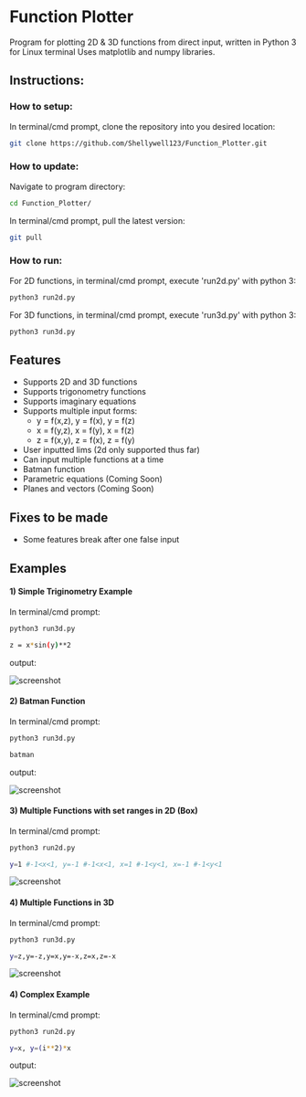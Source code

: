 # Function Plotter
Program for plotting 2D & 3D functions from direct input, written in Python 3 for Linux terminal
Uses matplotlib and numpy libraries.

## Instructions:

### How to setup:
In terminal/cmd prompt, clone the repository into you desired location:
```bash
git clone https://github.com/Shellywell123/Function_Plotter.git
```

### How to update:
Navigate to program directory:
```bash
cd Function_Plotter/
```
In terminal/cmd prompt, pull the latest version:
```bash
git pull
```

### How to run:
For 2D functions, in terminal/cmd prompt, execute 'run2d.py' with python 3:
```bash
python3 run2d.py
```
For 3D functions, in terminal/cmd prompt, execute 'run3d.py' with python 3:
```bash
python3 run3d.py
```

## Features
 - Supports 2D and 3D functions
 - Supports trigonometry functions
 - Supports imaginary equations
 - Supports multiple input forms:
    - y = f(x,z), y = f(x), y = f(z)
    - x = f(y,z), x = f(y), x = f(z)
    - z = f(x,y), z = f(x), z = f(y)
 - User inputted lims (2d only supported thus far)
 - Can input multiple functions at a time
 - Batman function 
 - Parametric equations (Coming Soon)
 - Planes and vectors   (Coming Soon)
 

## Fixes to be made
- Some features break after one false input

## Examples
#### 1) Simple Triginometry Example
In terminal/cmd prompt:
```bash
python3 run3d.py
```
```bash
z = x*sin(y)**2
```
output:

![screenshot](Images/screenshot.png)

#### 2) Batman Function
In terminal/cmd prompt:
```bash
python3 run3d.py
```
```bash
batman
```
output:

![screenshot](Images/batman.png)
#### 3) Multiple Functions with set ranges in 2D (Box)
In terminal/cmd prompt:
```bash
python3 run2d.py
```
```bash
y=1 #-1<x<1, y=-1 #-1<x<1, x=1 #-1<y<1, x=-1 #-1<y<1
```

![screenshot](Images/box.png)

#### 4) Multiple Functions in 3D
In terminal/cmd prompt:
```bash
python3 run3d.py
```
```bash
y=z,y=-z,y=x,y=-x,z=x,z=-x
```

![screenshot](Images/spike.png)
#### 4) Complex Example
In terminal/cmd prompt:
```bash
python3 run2d.py
```
```bash
y=x, y=(i**2)*x
```
output:

![screenshot](Images/comp2d.png)